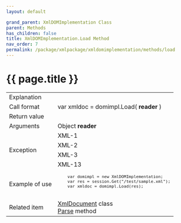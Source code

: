 ```yaml
---
layout: default

grand_parent: XmlDOMImplementation Class
parent: Methods
has_children: false
title: XmlDOMImplementation.Load Method
nav_order: 7
permalink: /package/xmlpackage/xmldomimplementation/methods/load
---
```

# {{ page.title }}

<table>
  <tr>
    <td>Explanation</td>
    <td colspan="2"></td>
  </tr>
  <tr>
    <td>Call format</td>
    <td colspan="2">var xmldoc = domimpl.Load( <b>reader</b> )</td>
  </tr>
  <tr>
    <td>Return value</td>
    <td colspan="2"></td>
  </tr>  
  <tr>
    <td>Arguments</td>
    <td>Object <b>reader</b></td>
    <td></td>
  </tr>
  <tr>
    <td rowspan="4">Exception</td>
    <td>XML-1</td>
    <td></td>
  </tr>
  <tr>
    <td>XML-2</td>
    <td></td>
  </tr>
  <tr>
    <td>XML-3</td>
    <td></td>
  </tr>
  <tr>
    <td>XML-13</td>
    <td></td>
  </tr>
  <tr>
    <td>Example of use</td>
    <td colspan="2"><code><pre>
    var domimpl = new XmlDOMImplementation;
    var res = session.Get("/test/sample.xml");
    var xmldoc = domimpl.Load(res);
    </pre></code></td>
  </tr>
  <tr>
    <td>Related item</td>
    <td colspan="2"><a href="/package/xmlpackage/xmldocument">XmlDocument</a> class<br><a href="/package/xmlpackage/xmldomimplementation/methods/parse">Parse</a> method</td>
  </tr>
</table>



